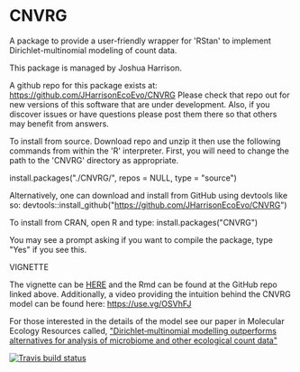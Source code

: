 # CNVRG

A package to provide a user-friendly wrapper for 'RStan' to implement Dirichlet-multinomial modeling of count data.

This package is managed by Joshua Harrison.

A github repo for this package exists at: https://github.com/JHarrisonEcoEvo/CNVRG
Please check that repo out for new versions of this software that are under development. Also, if you discover issues or have questions please post them there so that others may benefit from answers.

To install from source. Download repo and unzip it then use the following commands from within the 'R' interpreter. First, you will need to change the path to the 'CNVRG' directory as appropriate. 

install.packages("./CNVRG/", repos = NULL, type = "source")

Alternatively, one can download and install from GitHub using devtools like so: 
devtools::install_github("https://github.com/JHarrisonEcoEvo/CNVRG")

To install from CRAN, open R and type:
install.packages("CNVRG")

You may see a prompt asking if you want to compile the package, type "Yes" if you see this. 

VIGNETTE

The vignette can be [HERE](https://rpubs.com/harrisonjg/792276) and the Rmd can be found at the GitHub repo linked above. Additionally, a video providing the intuition behind the CNVRG model can be found here: https://use.vg/OSVhFJ

For those interested in the details of the model see our paper in Molecular Ecology Resources called, ["Dirichlet‐multinomial modelling outperforms alternatives for analysis of microbiome and other ecological count data"](https://onlinelibrary.wiley.com/doi/epdf/10.1111/1755-0998.13128)


<!-- badges: start -->
[![Travis build status](https://travis-ci.com/JHarrisonEcoEvo/CNVRG.svg?branch=master)](https://travis-ci.com/JHarrisonEcoEvo/CNVRG)
<!-- badges: end -->
